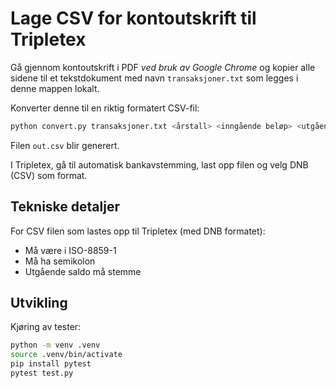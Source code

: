 # Lage CSV for kontoutskrift til Tripletex

Gå gjennom kontoutskrift i PDF _ved bruk av Google Chrome_ og kopier
alle sidene til et tekstdokument med navn `transaksjoner.txt` som legges i
denne mappen lokalt.

Konverter denne til en riktig formatert CSV-fil:

```bash
python convert.py transaksjoner.txt <årstall> <inngående beløp> <utgående beløp>
```

Filen `out.csv` blir generert.

I Tripletex, gå til automatisk bankavstemming, last opp filen
og velg DNB (CSV) som format.

## Tekniske detaljer

For CSV filen som lastes opp til Tripletex (med DNB formatet):

- Må være i ISO-8859-1
- Må ha semikolon
- Utgående saldo må stemme

## Utvikling

Kjøring av tester:

```bash
python -m venv .venv
source .venv/bin/activate
pip install pytest
pytest test.py
```
